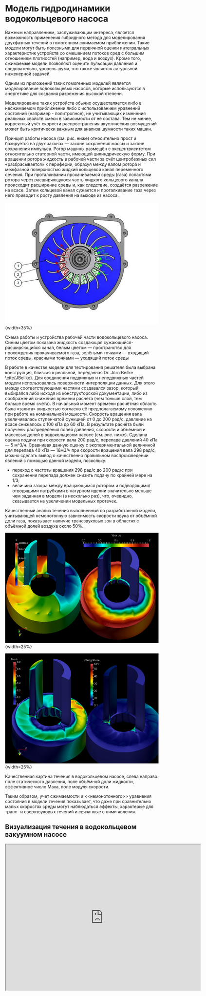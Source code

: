Модель гидродинамики водокольцевого насоса
==========================================

Важным направлением, заслуживающим интереса, является возможность применения гибридного метода для моделирования
двухфазных течений в гомогенном сжимаемом приближении. Такие модели могут быть полезными для первичной оценки интегральных
характеристик устройств со смешением потоков сред с большим отношением плотностей (например, вода и воздух). Кроме того,
сжимаемые модели позволяют оценить пульсации давления и следовательно, уровень шума, что также является актуальной инженерной
задачей.

Одним из приложений таких гомогенных моделей является моделирование водокольцевых насосов, которые 
используются в энергетике для создания разрежения высокой степени.

Моделирование таких устройств обычно осуществляется либо в несжимаемом приближении 
либо с использованием уравнений состояний (например - политропное), не учитывающих изменения реальных свойств смеси в
зависимости от её состава. Тем не менее, корректный учёт скорости распространения акустических возмущений может быть
критически важным для анализа шумности таких машин.

Принцип работы насоса (см. рис. ниже) относительно прост и базируется на двух законах — законе сохранения массы 
и законе сохранения импульса. Ротор машины размещён с эксцентриситетом относительно статорной части, имеющей цилиндрическую 
форму. При вращении ротора жидкость в рабочей части за счёт центробежных сил «разбрасывается» к периферии, образуя между 
валом ротора и межфазной поверхностью жидкий кольцевой канал переменного сечения. При проталкивании прокачиваемой среды 
(газа) лопастями ротора через расширяющуюся часть жидкого кольцевого канала происходит расширение среды и, как следствие,
создаётся разрежение на всасе. Затем кольцевой канал сужается и проталкивание газа через него приводит к росту давления 
на выходе из насоса.

![](../Materials/LRVP_Draft.png){width=35%} 

Схема работы и устройства рабочей части водокольцевого насоса. Синим цветом показана жидкость создающая 
сужающийся-расширяющийся канал, белым цветом — пространство для прохождения прокачиваемого газа, зелёными точками 
— входящий поток среды, красными точками — уходящий поток среды

В работе в качестве модели для тестирования решателя была выбрана конструкция, близкая к реальной, переданная 
Dr. Jörn Beilke \cite{JBeilke}. Для соединения подвижных и неподвижных частей модели использовались поверхности интерполяции
данных. Для этого между соответствующими частями создавался зазор, который выбирался либо исходя из конструкторской документации,
либо из соображений снижения времени расчёта (чем тоньше слой, тем больше время счёта). В начальный момент времени расчётная 
область была «залита» жидкостью согласно её предполагаемому положению при работе на номинальной мощности. Скорость вращения
вала увеличивалась ступенчатой функцией от 0 до 200 рад/с, давление на всасе снижалось с 100 кПа до 60 кПа. В результате расчёта
были получены распределения полей давления, скорости и объёмной и массовых долей в водокольцевом насосе (см. рис. 
ниже). Сделана оценка подачи при скорости вала 200 рад/с, перепаде давлений 40 кПа — 5 м^3/ч. Сравнивая данную 
оценку с экспериментальной величиной для перепада 40 кПа — 16м3/ч при скорости вращения вала 298 рад/с, 
можно сделать вывод о качественно правильном воспроизведении явлений с помощью данной модели, поскольку:

+ переход с частоты вращения 298 рад/с до 200 рад/с при сохранении перепада должен снизить 
  подачу по крайней мере на 1/3;
+ величина зазора между вращающимся ротором и подводящими/отводящими  патрубками в натурном иделии значительно 
  меньше чем заданная в модели (в несколько раз), что, очевидно, сказывается на увеличении модельных протечек.

Качественный анализ течения выполненный по разработанной модели, учитывающей немонотонную
зависимость скорости звука от объёмной доли газа, показывает наличие трансзвуковых зон в областях с объёмной долей 
воздуха около 50%.


![](../Materials/LRVP_Visu01.png){width=25%} 

![](../Materials/LRVP_Visu02.png){width=25%} 


Качественная картина течения в водокольцевом насосе, слева направо: поле статического давления, поле объёмной 
доли жидкости, эффективное число Маха, поле модуля скорости.



Таким образом, учет сжимаемости и <<немонотонного>> уравнения состояния в модели течения показывает, что
даже при сравнительно малых скоростях среды могут наблюдаться эффекты, характерые для транс- и сверхзвуковых течений
и связанные с ними явления.


Визуализация течения в водокольцевом вакуумном насосе
-----------------------------------------------------

<iframe width="640" height="480"
src="https://www.youtube.com/embed/xCAaAHuSxSE">
</iframe>


